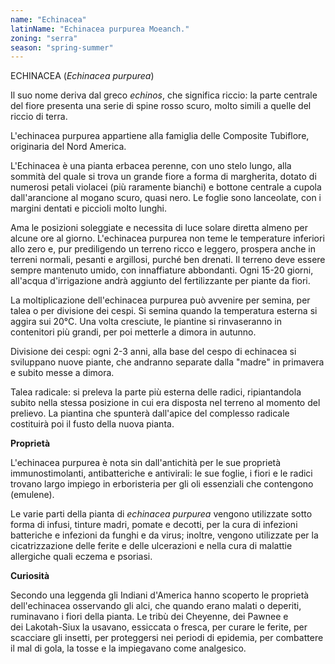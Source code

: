 ```yaml
---
name: "Echinacea"
latinName: "Echinacea purpurea Moeanch."
zoning: "serra"
season: "spring-summer"
---
```


ECHINACEA (*Echinacea purpurea*)

Il suo nome deriva dal greco *echinos*, che significa riccio: la parte
centrale del fiore presenta una serie di spine rosso scuro, molto simili
a quelle del riccio di terra.

L\'echinacea purpurea appartiene alla famiglia delle Composite
Tubiflore, originaria del Nord America.

L'Echinacea è una pianta erbacea perenne, con uno stelo lungo, alla
sommità del quale si trova un grande fiore a forma di margherita, dotato
di numerosi petali violacei (più raramente bianchi) e bottone centrale a
cupola dall\'arancione al mogano scuro, quasi nero. Le foglie sono
lanceolate, con i margini dentati e piccioli molto lunghi.

Ama le posizioni soleggiate e necessita di luce solare diretta almeno
per alcune ore al giorno. L\'echinacea purpurea non teme le temperature
inferiori allo zero e, pur prediligendo un terreno ricco e leggero,
prospera anche in terreni normali, pesanti e argillosi, purché ben
drenati. Il terreno deve essere sempre mantenuto umido, con innaffiature
abbondanti. Ogni 15-20 giorni, all\'acqua d\'irrigazione andrà aggiunto
del fertilizzante per piante da fiori.

La moltiplicazione dell\'echinacea purpurea può avvenire per semina,
per talea o per divisione dei cespi. Si semina quando la temperatura
esterna si aggira sui 20°C. Una volta cresciute, le piantine si
rinvaseranno in contenitori più grandi, per poi metterle a dimora in
autunno.

Divisione dei cespi: ogni 2-3 anni, alla base del cespo
di echinacea si sviluppano nuove piante, che andranno separate
dalla \"madre\" in primavera e subito messe a dimora.

Talea radicale: si preleva la parte più esterna delle radici,
ripiantandola subito nella stessa posizione in cui era disposta nel
terreno al momento del prelievo. La piantina che spunterà dall\'apice
del complesso radicale costituirà poi il fusto della nuova
pianta.

**Proprietà**

L\'echinacea purpurea è nota sin dall\'antichità per le sue proprietà
immunostimolanti, antibatteriche e antivirali: le sue foglie, i fiori e
le radici trovano largo impiego in erboristeria per gli oli essenziali
che contengono (emulene).

Le varie parti della pianta di *echinacea purpurea* vengono
utilizzate sotto forma di infusi, tinture madri, pomate e decotti, per
la cura di infezioni batteriche e infezioni da funghi e da virus;
inoltre, vengono utilizzate per la cicatrizzazione delle ferite e delle
ulcerazioni e nella cura di malattie allergiche quali eczema e
psoriasi.

**Curiosità**

Secondo una leggenda gli Indiani d'America hanno scoperto le proprietà
dell'echinacea osservando gli alci, che quando erano malati o deperiti,
ruminavano i fiori della pianta. Le tribù dei Cheyenne, dei Pawnee e
dei Lakotah-Siux la usavano, essiccata o fresca, per curare le ferite,
per scacciare gli insetti, per proteggersi nei periodi di
epidemia, per combattere il mal di gola, la tosse e la
impiegavano come analgesico.
